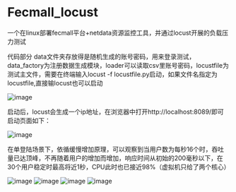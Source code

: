 # Fecmall_locust
一个在linux部署fecmall平台+netdata资源监控工具，并通过locust开展的负载压力测试

代码部分 data文件夹存放得是随机生成的账号密码，用来登录测试，data_factory为注册数据生成模块，loader可以读取csv里账号密码，locustfile为测试主文件，需要在终端输入locust -f locustfile.py启动，如果文件名指定为locustfile,直接输locust也可以启动

![image](https://user-images.githubusercontent.com/64000814/171212167-024c6b21-035f-4b62-a30e-cc4c9eac7a03.png)

启动后，locust会生成一个ip地址，在浏览器中打开http://localhost:8089/即可
启动页面如下：

![image](https://user-images.githubusercontent.com/64000814/171211762-e19e7399-6030-482b-a129-8fff4212f498.png)

在单登陆场景下，依循缓慢增加原理，可以观察到当用户数为每秒16个时，吞吐量已达顶峰，不再随着用户的增加而增加，响应时间从初始的200毫秒以下，在30个用户稳定时最高将近1秒，CPU此时也已接近98%（虚拟机只给了两个核心）

![image](https://user-images.githubusercontent.com/64000814/171218258-33fcda87-5e9d-4cd7-8bcd-60377b48edc6.png)
![image](https://user-images.githubusercontent.com/64000814/171218368-c62819e0-4a71-4c0a-a280-b5ac2957f1d1.png)
![image](https://user-images.githubusercontent.com/64000814/171218299-f43984f3-c99a-46bb-ade8-5631db50cb47.png)
![image](https://user-images.githubusercontent.com/64000814/171217319-51243269-dc61-4095-9bb7-c0c2973f58bb.png)

